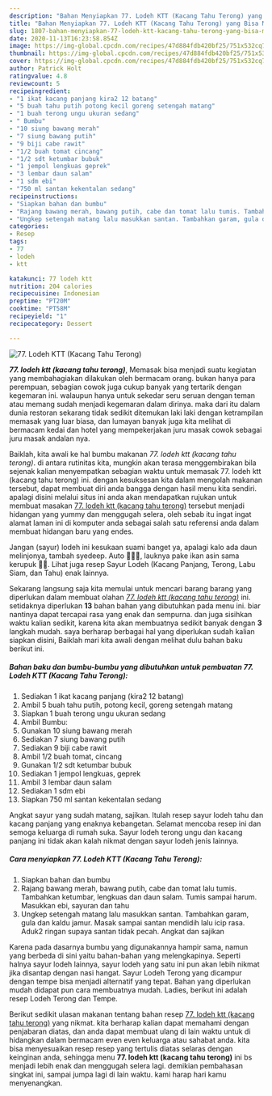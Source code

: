 ```yaml
---
description: "Bahan Menyiapkan 77. Lodeh KTT (Kacang Tahu Terong) yang Bisa Manjain Lidah"
title: "Bahan Menyiapkan 77. Lodeh KTT (Kacang Tahu Terong) yang Bisa Manjain Lidah"
slug: 1807-bahan-menyiapkan-77-lodeh-ktt-kacang-tahu-terong-yang-bisa-manjain-lidah
date: 2020-11-13T16:23:58.854Z
image: https://img-global.cpcdn.com/recipes/47d884fdb420bf25/751x532cq70/77-lodeh-ktt-kacang-tahu-terong-foto-resep-utama.jpg
thumbnail: https://img-global.cpcdn.com/recipes/47d884fdb420bf25/751x532cq70/77-lodeh-ktt-kacang-tahu-terong-foto-resep-utama.jpg
cover: https://img-global.cpcdn.com/recipes/47d884fdb420bf25/751x532cq70/77-lodeh-ktt-kacang-tahu-terong-foto-resep-utama.jpg
author: Patrick Holt
ratingvalue: 4.8
reviewcount: 5
recipeingredient:
- "1 ikat kacang panjang kira2 12 batang"
- "5 buah tahu putih potong kecil goreng setengah matang"
- "1 buah terong ungu ukuran sedang"
- " Bumbu"
- "10 siung bawang merah"
- "7 siung bawang putih"
- "9 biji cabe rawit"
- "1/2 buah tomat cincang"
- "1/2 sdt ketumbar bubuk"
- "1 jempol lengkuas geprek"
- "3 lembar daun salam"
- "1 sdm ebi"
- "750 ml santan kekentalan sedang"
recipeinstructions:
- "Siapkan bahan dan bumbu"
- "Rajang bawang merah, bawang putih, cabe dan tomat lalu tumis. Tambahkan ketumbar, lengkuas dan daun salam. Tumis sampai harum. Masukkan ebi, sayuran dan tahu"
- "Ungkep setengah matang lalu masukkan santan. Tambahkan garam, gula dan kaldu jamur. Masak sampai santan mendidih lalu icip rasa. Aduk2 ringan supaya santan tidak pecah. Angkat dan sajikan"
categories:
- Resep
tags:
- 77
- lodeh
- ktt

katakunci: 77 lodeh ktt 
nutrition: 204 calories
recipecuisine: Indonesian
preptime: "PT20M"
cooktime: "PT58M"
recipeyield: "1"
recipecategory: Dessert

---
```



![77. Lodeh KTT (Kacang Tahu Terong)](https://img-global.cpcdn.com/recipes/47d884fdb420bf25/751x532cq70/77-lodeh-ktt-kacang-tahu-terong-foto-resep-utama.jpg)

<b><i>77. lodeh ktt (kacang tahu terong)</i></b>, Memasak bisa menjadi suatu kegiatan yang membahagiakan dilakukan oleh bermacam orang. bukan hanya para perempuan, sebagian cowok juga cukup banyak yang tertarik dengan kegemaran ini. walaupun hanya untuk sekedar seru seruan dengan teman atau memang sudah menjadi kegemaran dalam dirinya. maka dari itu dalam dunia restoran sekarang tidak sedikit ditemukan laki laki dengan ketrampilan memasak yang luar biasa, dan lumayan banyak juga kita melihat di bermacam kedai dan hotel yang mempekerjakan juru masak cowok sebagai juru masak andalan nya.

Baiklah, kita awali ke hal bumbu makanan <i>77. lodeh ktt (kacang tahu terong)</i>. di antara rutinitas kita, mungkin akan terasa menggembirakan bila sejenak kalian menyempatkan sebagian waktu untuk memasak 77. lodeh ktt (kacang tahu terong) ini. dengan kesuksesan kita dalam mengolah makanan tersebut, dapat membuat diri anda bangga dengan hasil menu kita sendiri. apalagi disini melalui situs ini anda akan mendapatkan rujukan untuk membuat masakan <u>77. lodeh ktt (kacang tahu terong)</u> tersebut menjadi hidangan yang yummy dan menggugah selera, oleh sebab itu ingat ingat alamat laman ini di komputer anda sebagai salah satu referensi anda dalam membuat hidangan baru yang endes.

Jangan (sayur) lodeh ini kesukaan suami banget ya, apalagi kalo ada daun melinjonya, tambah syedeep. Auto 🤤🤤🤤, lauknya pake ikan asin sama kerupuk 🤭🤭. Lihat juga resep Sayur Lodeh (Kacang Panjang, Terong, Labu Siam, dan Tahu) enak lainnya.


Sekarang langsung saja kita memulai untuk mencari barang barang yang diperlukan dalam membuat olahan <u><i>77. lodeh ktt (kacang tahu terong)</i></u> ini. setidaknya diperlukan <b>13</b> bahan bahan yang dibutuhkan pada menu ini. biar nantinya dapat tercapai rasa yang enak dan sempurna. dan juga sisihkan waktu kalian sedikit, karena kita akan membuatnya sedikit banyak dengan <b>3</b> langkah mudah. saya berharap berbagai hal yang diperlukan sudah kalian siapkan disini, Baiklah mari kita awali dengan melihat dulu bahan baku berikut ini.

<!--inarticleads1-->

##### Bahan baku dan bumbu-bumbu yang dibutuhkan untuk pembuatan 77. Lodeh KTT (Kacang Tahu Terong):

1. Sediakan 1 ikat kacang panjang (kira2 12 batang)
1. Ambil 5 buah tahu putih, potong kecil, goreng setengah matang
1. Siapkan 1 buah terong ungu ukuran sedang
1. Ambil  Bumbu:
1. Gunakan 10 siung bawang merah
1. Sediakan 7 siung bawang putih
1. Sediakan 9 biji cabe rawit
1. Ambil 1/2 buah tomat, cincang
1. Gunakan 1/2 sdt ketumbar bubuk
1. Sediakan 1 jempol lengkuas, geprek
1. Ambil 3 lembar daun salam
1. Sediakan 1 sdm ebi
1. Siapkan 750 ml santan kekentalan sedang


Angkat sayur yang sudah matang, sajikan. Itulah resep sayur lodeh tahu dan kacang panjang yang enaknya kebangetan. Selamat mencoba resep ini dan semoga keluarga di rumah suka. Sayur lodeh terong ungu dan kacang panjang ini tidak akan kalah nikmat dengan sayur lodeh jenis lainnya. 

<!--inarticleads2-->

##### Cara menyiapkan 77. Lodeh KTT (Kacang Tahu Terong):

1. Siapkan bahan dan bumbu
1. Rajang bawang merah, bawang putih, cabe dan tomat lalu tumis. Tambahkan ketumbar, lengkuas dan daun salam. Tumis sampai harum. Masukkan ebi, sayuran dan tahu
1. Ungkep setengah matang lalu masukkan santan. Tambahkan garam, gula dan kaldu jamur. Masak sampai santan mendidih lalu icip rasa. Aduk2 ringan supaya santan tidak pecah. Angkat dan sajikan


Karena pada dasarnya bumbu yang digunakannya hampir sama, namun yang berbeda di sini yaitu bahan-bahan yang melengkapinya. Seperti halnya sayur lodeh lainnya, sayur lodeh yang satu ini pun akan lebih nikmat jika disantap dengan nasi hangat. Sayur Lodeh Terong yang dicampur dengan tempe bisa menjadi alternatif yang tepat. Bahan yang diperlukan mudah didapat pun cara membuatnya mudah. Ladies, berikut ini adalah resep Lodeh Terong dan Tempe. 

Berikut sedikit ulasan makanan tentang bahan resep <u>77. lodeh ktt (kacang tahu terong)</u> yang nikmat. kita berharap kalian dapat memahami dengan penjabaran diatas, dan anda dapat membuat ulang di lain waktu untuk di hidangkan dalam bermacam even even keluarga atau sahabat anda. kita bisa menyesuaikan resep resep yang tertulis diatas selaras dengan keinginan anda, sehingga menu <b>77. lodeh ktt (kacang tahu terong)</b> ini bs menjadi lebih enak dan menggugah selera lagi. demikian pembahasan singkat ini, sampai jumpa lagi di lain waktu. kami harap hari kamu menyenangkan.
